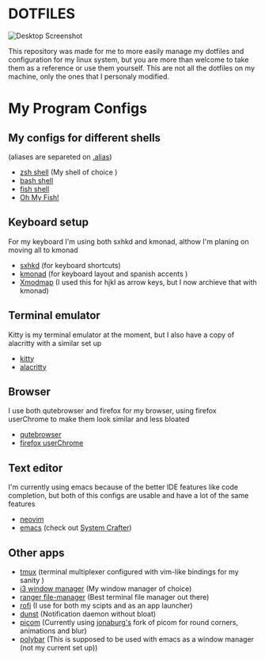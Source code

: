 # **DOTFILES**

![Desktop
Screenshot](https://github.com/migueldeoleiros/dotfiles/blob/master/.screenshots/desktop_scrot.png?raw=true)

This repository was made for me to more easily manage my dotfiles and
configuration for my linux system, but you are more than welcome to take
them as a reference or use them yourself. This are not all the dotfiles
on my machine, only the ones that I personaly modified.

# My Program Configs

## My configs for different shells 
(aliases are separeted on [.alias](https://github.com/migueldeoleiros/dotfiles/blob/master/.alias))
* [zsh shell](https://github.com/migueldeoleiros/dotfiles/blob/master/.zshrc) (My shell of choice )
* [bash shell](https://github.com/migueldeoleiros/dotfiles/blob/master/.bashrc)
* [fish shell](https://github.com/migueldeoleiros/dotfiles/tree/master/.config/fish)
* [Oh My Fish!](https://github.com/migueldeoleiros/dotfiles/tree/master/.config/omf)
        
## Keyboard setup
For my keyboard I'm using both sxhkd and kmonad, althow I'm planing on moving all to kmonad
* [sxhkd](https://github.com/migueldeoleiros/dotfiles/tree/master/.config/sxhkd) (for keyboard shortcuts)
* [kmonad](https://github.com/migueldeoleiros/dotfiles/tree/master/.config/kmonad) (for keyboard layout and spanish accents )
* [Xmodmap](https://github.com/migueldeoleiros/dotfiles/blob/master/.Xmodmap) (I used this for hjkl as arrow keys, but I now archieve that with kmonad)
        
## Terminal emulator
Kitty is my terminal emulator at the moment, but I also have a copy of alacritty with a similar set up
* [kitty](https://github.com/migueldeoleiros/dotfiles/tree/master/.config/kitty) 
* [alacritty](https://github.com/migueldeoleiros/dotfiles/tree/master/.config/alacritty)
        
## Browser
I use both qutebrowser and firefox for my browser, using firefox userChrome to make them look similar and less bloated
* [qutebrowser](https://github.com/migueldeoleiros/dotfiles/tree/master/.config/qutebrowser)
* [firefox userChrome](https://github.com/migueldeoleiros/dotfiles/tree/master/.mozilla/firefox/npjby8q7.default-release/chrome) 

## Text editor
I'm currently using emacs because of the better IDE features like code completion, but both of this configs are usable and have a lot of the same features
* [neovim](https://github.com/migueldeoleiros/dotfiles/blob/master/.config/nvim) 
* [emacs](https://github.com/migueldeoleiros/dotfiles/tree/master/.emacs.d) (check out [System Crafter](https://systemcrafters.net/))
        
## Other apps
* [tmux](https://github.com/migueldeoleiros/dotfiles/blob/master/.config/tmux) (terminal multiplexer configured with vim-like bindings for my sanity )
* [i3 window manager](https://github.com/migueldeoleiros/dotfiles/tree/master/.config/i3) (My window manager of choice)
* [ranger file-manager](https://github.com/migueldeoleiros/dotfiles/tree/master/.config/ranger) (Best terminal file manager out there)
* [rofi](https://github.com/migueldeoleiros/dotfiles/tree/master/.config/rofi) (I use for both my scipts and as an app launcher)
* [dunst](https://github.com/migueldeoleiros/dotfiles/tree/master/.config/dunst) (Notification daemon without bloat)
* [picom](https://github.com/migueldeoleiros/dotfiles/tree/master/.config/picom.conf) (Currently using [jonaburg's](https://github.com/jonaburg/picom) fork of picom for round corners, animations and blur)
* [polybar](https://github.com/migueldeoleiros/dotfiles/tree/master/.config/polybar) (This is supposed to be used with emacs as a window manager (not my current set up))
